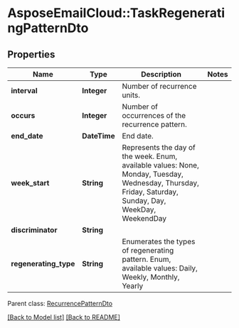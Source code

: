 # AsposeEmailCloud::TaskRegeneratingPatternDto
## Properties
Name | Type | Description | Notes
------------ | ------------- | ------------- | -------------
**interval** | **Integer** | Number of recurrence units.              | 
**occurs** | **Integer** | Number of occurrences of the recurrence pattern.              | 
**end_date** | **DateTime** | End date.              | 
**week_start** | **String** | Represents the day of the week. Enum, available values: None, Monday, Tuesday, Wednesday, Thursday, Friday, Saturday, Sunday, Day, WeekDay, WeekendDay | 
**discriminator** | **String** |  | 
**regenerating_type** | **String** | Enumerates the types of regenerating pattern. Enum, available values: Daily, Weekly, Monthly, Yearly | 

 Parent class: [RecurrencePatternDto](RecurrencePatternDto.md)

[[Back to Model list]](Models.md) [[Back to README]](README.md)


